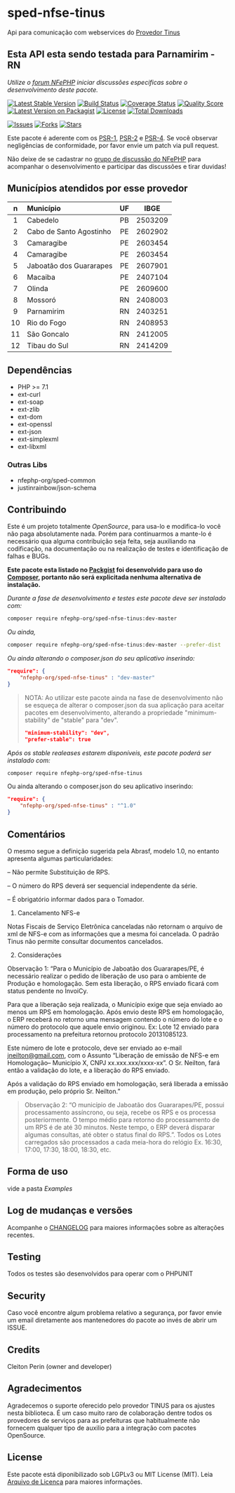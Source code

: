 # sped-nfse-tinus

Api para comunicação com webservices do [Provedor Tinus](https://www.tinus.com.br/)

## Esta API esta sendo testada para Parnamirim - RN

*Utilize o [forum NFePHP](https://groups.google.com/forum/#!forum/nfephp) iniciar discussões especificas sobre o desenvolvimento deste pacote.*


[![Latest Stable Version][ico-stable]][link-packagist]
[![Build Status][ico-travis]][link-travis]
[![Coverage Status][ico-scrutinizer]][link-scrutinizer]
[![Quality Score][ico-code-quality]][link-code-quality]
[![Latest Version on Packagist][ico-version]][link-packagist]
[![License][ico-license]][link-packagist]
[![Total Downloads][ico-downloads]][link-downloads]

[![Issues][ico-issues]][link-issues]
[![Forks][ico-forks]][link-forks]
[![Stars][ico-stars]][link-stars]

Este pacote é aderente com os [PSR-1], [PSR-2] e [PSR-4]. Se você observar negligências de conformidade, por favor envie um patch via pull request.

[PSR-1]: https://github.com/php-fig/fig-standards/blob/master/accepted/PSR-1-basic-coding-standard.md
[PSR-2]: https://github.com/php-fig/fig-standards/blob/master/accepted/PSR-2-coding-style-guide.md
[PSR-4]: https://github.com/php-fig/fig-standards/blob/master/accepted/PSR-4-autoloader.md

Não deixe de se cadastrar no [grupo de discussão do NFePHP](http://groups.google.com/group/nfephp) para acompanhar o desenvolvimento e participar das discussões e tirar duvidas!

## Municípios atendidos por esse provedor

|n|Município|UF|IBGE|
|:---:|:---|:---:|:---:|
|1|Cabedelo|PB|2503209|
|2|Cabo de Santo Agostinho|PE|2602902|
|3|Camaragibe|PE|2603454|
|4|Camaragibe|PE|2603454|
|5|Jaboatão dos Guararapes|PE|2607901|
|6|Macaiba|PE|2407104|
|7|Olinda|PE|2609600|
|8|Mossoró|RN|2408003|
|9|Parnamirim|RN|2403251|
|10|Rio do Fogo|RN|2408953|
|11|São Goncalo|RN|2412005|
|12|Tibau do Sul|RN|2414209|



## Dependências

- PHP >= 7.1
- ext-curl
- ext-soap
- ext-zlib
- ext-dom
- ext-openssl
- ext-json
- ext-simplexml
- ext-libxml

### Outras Libs

- nfephp-org/sped-common
- justinrainbow/json-schema

## Contribuindo
Este é um projeto totalmente *OpenSource*, para usa-lo e modifica-lo você não paga absolutamente nada. Porém para continuarmos a mante-lo é necessário qua alguma contribuição seja feita, seja auxiliando na codificação, na documentação ou na realização de testes e identificação de falhas e BUGs.

**Este pacote esta listado no [Packgist](https://packagist.org/) foi desenvolvido para uso do [Composer](https://getcomposer.org/), portanto não será explicitada nenhuma alternativa de instalação.**

*Durante a fase de desenvolvimento e testes este pacote deve ser instalado com:*
```bash
composer require nfephp-org/sped-nfse-tinus:dev-master
```

*Ou ainda,*
```bash
composer require nfephp-org/sped-nfse-tinus:dev-master --prefer-dist
```

*Ou ainda alterando o composer.json do seu aplicativo inserindo:*
```json
"require": {
    "nfephp-org/sped-nfse-tinus" : "dev-master"
}
```

> NOTA: Ao utilizar este pacote ainda na fase de desenvolvimento não se esqueça de alterar o composer.json da sua aplicação para aceitar pacotes em desenvolvimento, alterando a propriedade "minimum-stability" de "stable" para "dev".
> ```json
> "minimum-stability": "dev",
> "prefer-stable": true
> ```

*Após os stable realeases estarem disponíveis, este pacote poderá ser instalado com:*
```bash
composer require nfephp-org/sped-nfse-tinus
```
Ou ainda alterando o composer.json do seu aplicativo inserindo:
```json
"require": {
    "nfephp-org/sped-nfse-tinus" : "^1.0"
}
```

## Comentários

O mesmo segue a definição sugerida pela Abrasf, modelo 1.0, no entanto apresenta algumas particularidades:

– Não permite Substituição de RPS.

– O número do RPS deverá ser sequencial independente da série.

– É obrigatório informar dados para o Tomador.

1. Cancelamento NFS-e

Notas Fiscais de Serviço Eletrônica canceladas não retornam o arquivo de xml de NFS-e com as informações que a mesma foi cancelada. O padrão Tinus não permite consultar documentos cancelados.

2. Considerações

Observação 1: “Para o Município de Jaboatão dos Guararapes/PE, é necessário realizar o pedido de liberação de uso para o ambiente de Produção e homologação. Sem esta liberação, o RPS enviado ficará com status pendente no InvoiCy.

Para que a liberação seja realizada, o Município exige que seja enviado ao menos um RPS em homologação. Após envio deste RPS em homologação, o ERP receberá no retorno uma mensagem contendo o número do lote e o número do protocolo que aquele envio originou. Ex: Lote 12 enviado para processamento na prefeitura retornou protocolo 20131085123.

Este número de lote e protocolo, deve ser enviado ao e-mail jneilton@gmail.com, com o Assunto “Liberação de emissão de NFS-e em Homologação– Município X, CNPJ xx.xxx.xxx/xxxx-xx”. O Sr. Neilton, fará então a validação do lote, e a liberação do RPS enviado.

Após a validação do RPS enviado em homologação, será liberada a emissão em produção, pelo próprio Sr. Neilton.”

> Observação 2: “O município de Jaboatão dos Guararapes/PE, possui processamento assíncrono, ou seja, recebe os RPS e os processa posteriormente. O tempo médio para retorno do processamento de um RPS é de até 30 minutos. Neste tempo, o ERP deverá disparar algumas consultas, até obter o status final do RPS.”. Todos os Lotes carregados são processados a cada meia-hora do relógio Ex. 16:30, 17:00, 17:30, 18:00, 18:30, etc.

## Forma de uso
vide a pasta *Examples*

## Log de mudanças e versões
Acompanhe o [CHANGELOG](CHANGELOG.md) para maiores informações sobre as alterações recentes.

## Testing

Todos os testes são desenvolvidos para operar com o PHPUNIT

## Security

Caso você encontre algum problema relativo a segurança, por favor envie um email diretamente aos mantenedores do pacote ao invés de abrir um ISSUE.

## Credits

Cleiton Perin (owner and developer)

## Agradecimentos

Agradecemos o suporte oferecido pelo provedor TINUS para os ajustes nesta biblioteca.
É um caso muito raro de colaboração dentre todos os provedores de serviços para as prefeituras que habitualmente não fornecem qualquer tipo de auxilio para a integração com pacotes OpenSource.

## License

Este pacote está diponibilizado sob LGPLv3 ou MIT License (MIT). Leia  [Arquivo de Licença](LICENSE.md) para maiores informações.


[ico-stable]: https://poser.pugx.org/nfephp-org/sped-nfse-tinus/version
[ico-stars]: https://img.shields.io/github/stars/nfephp-org/sped-nfse-tinus.svg?style=flat-square
[ico-forks]: https://img.shields.io/github/forks/nfephp-org/sped-nfse-tinus.svg?style=flat-square
[ico-issues]: https://img.shields.io/github/issues/nfephp-org/sped-nfse-tinus.svg?style=flat-square
[ico-travis]: https://img.shields.io/travis/nfephp-org/sped-nfse-tinus/master.svg?style=flat-square
[ico-scrutinizer]: https://img.shields.io/scrutinizer/coverage/g/nfephp-org/sped-nfse-tinus.svg?style=flat-square
[ico-code-quality]: https://img.shields.io/scrutinizer/g/nfephp-org/sped-nfse-tinus.svg?style=flat-square
[ico-downloads]: https://img.shields.io/packagist/dt/nfephp-org/sped-nfse-tinus.svg?style=flat-square
[ico-version]: https://img.shields.io/packagist/v/nfephp-org/sped-nfse-tinus.svg?style=flat-square
[ico-license]: https://poser.pugx.org/nfephp-org/nfephp/license.svg?style=flat-square
[ico-gitter]: https://img.shields.io/badge/GITTER-4%20users%20online-green.svg?style=flat-square

[link-packagist]: https://packagist.org/packages/nfephp-org/sped-nfse-tinus
[link-travis]: https://travis-ci.org/nfephp-org/sped-nfse-tinus
[link-scrutinizer]: https://scrutinizer-ci.com/g/nfephp-org/sped-nfse-tinus/code-structure
[link-code-quality]: https://scrutinizer-ci.com/g/nfephp-org/sped-nfse-tinus
[link-downloads]: https://packagist.org/packages/nfephp-org/sped-nfse-tinus
[link-author]: https://github.com/nfephp-org
[link-issues]: https://github.com/nfephp-org/sped-nfse-tinus/issues
[link-forks]: https://github.com/nfephp-org/sped-nfse-tinus/network
[link-stars]: https://github.com/nfephp-org/sped-nfse-tinus/stargazers
[link-gitter]: https://gitter.im/nfephp-org/sped-nfse-tinus?utm_source=badge&utm_medium=badge&utm_campaign=pr-badge&utm_content=badge